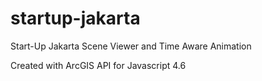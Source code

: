 # startup-jakarta
Start-Up Jakarta Scene Viewer and Time Aware Animation

Created with ArcGIS API for Javascript 4.6
